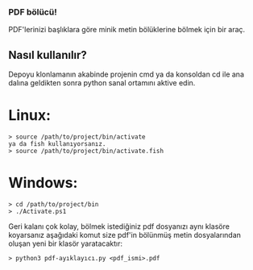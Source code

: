 
  ### PDF bölücü!
PDF'lerinizi başlıklara göre minik metin bölüklerine bölmek için bir araç.
  ## Nasıl kullanılır?
Depoyu klonlamanın akabinde projenin cmd ya da konsoldan cd ile ana dalına geldikten sonra python sanal ortamını aktive edin.
# Linux:
    > source /path/to/project/bin/activate
    ya da fish kullanıyorsanız.
    > source /path/to/project/bin/activate.fish
# Windows:
    > cd /path/to/project/bin
    > ./Activate.ps1

Geri kalanı çok kolay, bölmek istediğiniz pdf dosyanızı aynı klasöre koyarsanız aşağıdaki komut size pdf'in bölünmüş metin dosyalarından oluşan yeni bir klasör yaratacaktır:

    > python3 pdf-ayıklayıcı.py <pdf_ismi>.pdf

